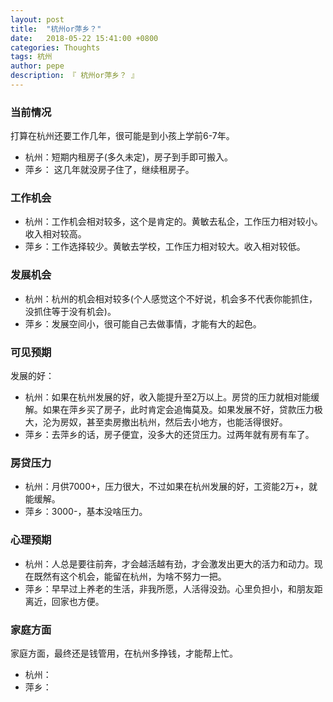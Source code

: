 ```yaml
---
layout: post
title:  "杭州or萍乡？"
date:   2018-05-22 15:41:00 +0800
categories: Thoughts
tags: 杭州
author: pepe
description: 『 杭州or萍乡？ 』
---
```

### **当前情况**

打算在杭州还要工作几年，很可能是到小孩上学前6-7年。

* 杭州：短期内租房子(多久未定)，房子到手即可搬入。
* 萍乡： 这几年就没房子住了，继续租房子。

### **工作机会**

* 杭州：工作机会相对较多，这个是肯定的。黄敏去私企，工作压力相对较小。收入相对较高。
* 萍乡：工作选择较少。黄敏去学校，工作压力相对较大。收入相对较低。

### **发展机会**

* 杭州：杭州的机会相对较多(个人感觉这个不好说，机会多不代表你能抓住，没抓住等于没有机会)。
* 萍乡：发展空间小，很可能自己去做事情，才能有大的起色。


### **可见预期**
发展的好：

* 杭州：如果在杭州发展的好，收入能提升至2万以上。房贷的压力就相对能缓解。如果在萍乡买了房子，此时肯定会追悔莫及。如果发展不好，贷款压力极大，沦为房奴，甚至卖房撤出杭州，然后去小地方，也能活得很好。
* 萍乡：去萍乡的话，房子便宜，没多大的还贷压力。过两年就有房有车了。

### **房贷压力**

* 杭州：月供7000+，压力很大，不过如果在杭州发展的好，工资能2万+，就能缓解。
* 萍乡：3000-，基本没啥压力。

### **心理预期**

* 杭州：人总是要往前奔，才会越活越有劲，才会激发出更大的活力和动力。现在既然有这个机会，能留在杭州，为啥不努力一把。
* 萍乡：早早过上养老的生活，非我所愿，人活得没劲。心里负担小，和朋友距离近，回家也方便。

### **家庭方面**

家庭方面，最终还是钱管用，在杭州多挣钱，才能帮上忙。

* 杭州：
* 萍乡：


























